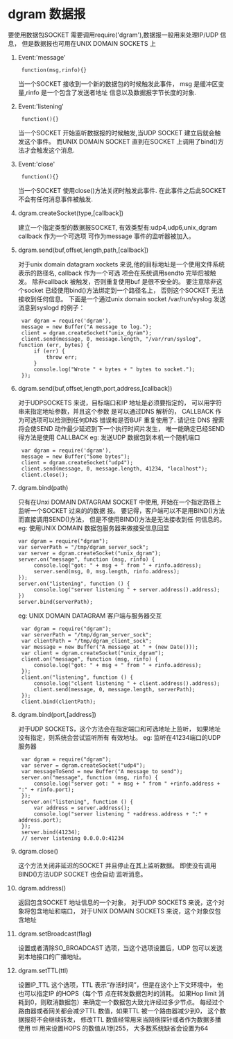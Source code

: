 # dgram 数据报

要使用数据包SOCKET 需要调用require('dgram'),数据报一般用来处理IP/UDP 信息，
但是数据报也可用在UNIX DOMAIN SOCKETS 上

1. Event:'message'
    
        function(msg,rinfo){}
    当一个SOCKET 接收到一个新的数据包的时候触发此事件，
    msg 是缓冲区变量,rinfo 是一个包含了发送者地址 信息以及数据报字节长度的对象.
    
2. Event:'listening'
    
        function(){}
   当一个SOCKET 开始监听数据报的时候触发,当UDP SOCKET 建立后就会触发这个事件。
   而UNIX DOMAIN SOCKET 直到在SOCKET 上调用了bind()方法才会触发这个消息.     

3. Event:'close'

        function(){}
    当一个SOCKET 使用close()方法关闭时触发此事件.
    在此事件之后此SOCKET 不会有任何消息事件被触发.

4. dgram.createSocket(type,[callback])
    
   建立一个指定类型的数据报SOCKET,
   有效类型有:udp4,udp6,unix_dgram callback 作为一个可选项
   可作为message 事件的监听器被加入。 

5. dgram.send(buf,offset,length,path,[callback])
    
    对于unix domain datagram xockets 来说,他的目标地址是一个使用文件系统表示的路径名,
    callback 作为一个可选 项会在系统调用sendto 完毕后被触发。
    除非callback 被触发，否则重复使用buf 是很不安全的。
    要注意除非这 个socket 已经使用bind()方法绑定到一个路径名上，
    否则这个SOCKET 无法接收到任何信息。
    下面是一个通过unix domain socket /var/run/syslog 发送消息到syslogd 的例子：
    
        var dgram = require('dgram'),
        message = new Buffer("A message to log.");
        client = dgram.createSocket("unix_dgram");
        client.send(message, 0, message.length, "/var/run/syslog", function (err, bytes) {
            if (err) {
                throw err;
            }
            console.log("Wrote " + bytes + " bytes to socket.");
        });
    
6. dgram.send(buf,offset,length,port,address,[callback])
    
    对于UDPSOCKETS 来说，目标端口和IP 地址是必须要指定的，
    可以用字符串来指定地址参数，并且这个参数 是可以通过DNS 解析的，
    CALLBACK 作为可选项可以检测到任何DNS 错误和是否BUF 重复使用了.
    请记住 DNS 搜索将会使SEND 动作最少延迟到下一个执行时间片发生，
    唯一能确定已经SEND 得方法是使用 CALLBACK
    eg: 发送UDP 数据包到本机一个随机端口
    
        var dgram = require('dgram'),
        message = new Buffer("Some bytes");
        client = dgram.createSocket("udp4");
        client.send(message, 0, message.length, 41234, "localhost");
        client.close();

7. dgram.bind(path)
    
    只有在Unxi DOMAIN DATAGRAM SOCKET 中使用,
    开始在一个指定路径上监听一个SOCKET 过来的的数据 报。
    要记得，客户端可以不是用BIND()方法而直接调用SEND()方法，
    但是不使用BIND()方法是无法接收到任 何信息的。
    eg: 使用UNIX DOMAIN 数据包服务器来做接受信息回显
    
       var dgram = require("dgram");
       var serverPath = "/tmp/dgram_server_sock";
       var server = dgram.createSocket("unix_dgram");
       server.on("message", function (msg, rinfo) {
            console.log("got: " + msg + " from " + rinfo.address);
            server.send(msg, 0, msg.length, rinfo.address);
       });
       server.on("listening", function () {
            console.log("server listening " + server.address().address);
       })
       server.bind(serverPath); 

    eg: UNIX DOMAIN DATAGRAM 客户端与服务器交互

        var dgram = require("dgram");
        var serverPath = "/tmp/dgram_server_sock";
        var clientPath = "/tmp/dgram_client_sock";
        var message = new Buffer("A message at " + (new Date()));
        var client = dgram.createSocket("unix_dgram");
        client.on("message", function (msg, rinfo) {
            console.log("got: " + msg + " from " + rinfo.address);
        });
        client.on("listening", function () {
            console.log("client listening " + client.address().address);
            client.send(message, 0, message.length, serverPath);
        });
        client.bind(clientPath);

8. dgram.bind(port,[address])
    
    对于UDP SOCKETS，这个方法会在指定端口和可选地址上监听，
    如果地址没有指定，则系统会尝试监听所有 有效地址。
    eg: 监听在41234端口的UDP 服务器

        var dgram = require("dgram");
        var server = dgram.createSocket("udp4");
        var messageToSend = new Buffer("A message to send");
        server.on("message", function (msg, rinfo) {
            console.log("server got: " + msg + " from " +rinfo.address + ":" + rinfo.port);
        });
        server.on("listening", function () {
            var address = server.address();
            console.log("server listening " +address.address + ":" + address.port);
        });
        server.bind(41234);
        // server listening 0.0.0.0:41234

9. dgram.close()
    
    这个方法关闭非延迟的SOCKET 并且停止在其上监听数据。
    即使没有调用BIND()方法UDP SOCKET 也会自动 监听消息。

10. dgram.address()

    返回包含SOCKET 地址信息的一个对象，
    对于UDP SOCKETS 来说，这个对象将包含地址和端口，
    对于UNIX DOMAIN SOCKETS 来说，这个对象仅包含地址

11. dgram.setBroadcast(flag)
    
    设置或者清除SO_BROADCAST 选项，当这个选项设置后，UDP 包可以发送到本地接口的广播地址。

12. dgram.setTTL(ttl)
    
    设置IP_TTL 这个选项，TTL 表示“存活时间”，但是在这个上下文环境中，
    他也可以指定IP 的HOPS（每个节 点在转发数据包时的消耗。
    如果Hop limit 消耗到0，则取消数据包）来确定一个数据包大致允许经过多少节点。
    每经过个路由器或者网关都会减少TTL 数值，如果TTL 被一个路由器减少到0，
    这个数据报将不会继续转发，
    修改TTL 数值经常用来当网络探针或者作为数据多播使用 ttl 用来设置HOPS 的数值从1到255，
    大多数系统缺省会设置为64
